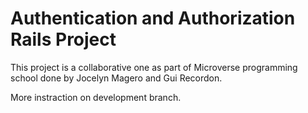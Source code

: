 # Authentication and Authorization Rails Project

This project is a collaborative one as part of Microverse programming school done by Jocelyn Magero and Gui Recordon.

More instraction on development branch.
